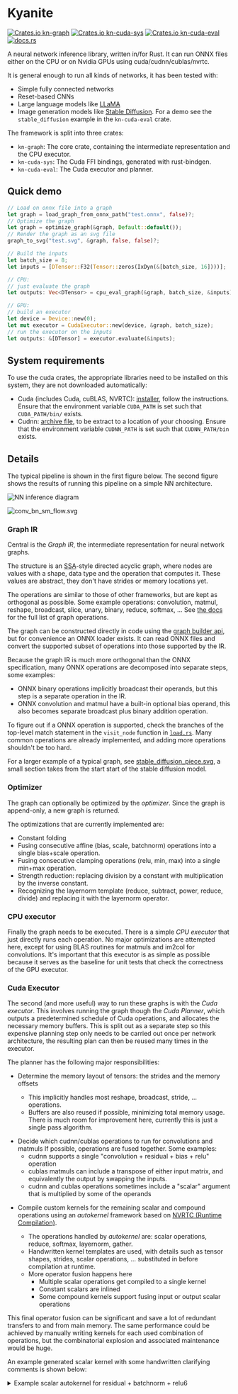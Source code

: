 # Kyanite

[//]: # (TODO write separate main page doc per each crate)
[//]: # (TODO   it doesn't need to be a readme, just a lib.rs doc is fine)

[![Crates.io kn-graph](https://img.shields.io/crates/v/kn-graph?label=kn-graph)](https://crates.io/crates/kn-graph)
[![Crates.io kn-cuda-sys](https://img.shields.io/crates/v/kn-cuda-sys?label=kn-cuda-sys)](https://crates.io/crates/kn-cuda-sys)
[![Crates.io kn-cuda-eval](https://img.shields.io/crates/v/kn-cuda-eval?label=kn-cuda-eval)](https://crates.io/crates/kn-cuda-eval)
[![docs.rs](https://img.shields.io/docsrs/kn-graph)](https://docs.rs/releases/search?query=kyanite+kn-)

A neural network inference library, written in/for Rust. It can run ONNX files either on the CPU or on Nvidia GPUs using cuda/cudnn/cublas/nvrtc.

It is general enough to run all kinds of networks, it has been tested with:
* Simple fully connected networks
* Reset-based CNNs
* Large language models like [LLaMA](https://arxiv.org/abs/2302.13971)
* Image generation models like [Stable Diffusion](https://arxiv.org/abs/2112.10752). For a demo see the `stable_diffusion` example in the `kn-cuda-eval` crate.

The framework is split into three crates:
* `kn-graph`: The core crate, containing the intermediate representation and the CPU executor.
* `kn-cuda-sys`: The Cuda FFI bindings, generated with rust-bindgen.
* `kn-cuda-eval`: The Cuda executor and planner.

## Quick demo

```rust
// Load on onnx file into a graph
let graph = load_graph_from_onnx_path("test.onnx", false)?;
// Optimize the graph
let graph = optimize_graph(&graph, Default::default());
// Render the graph as an svg file
graph_to_svg("test.svg", &graph, false, false)?;

// Build the inputs
let batch_size = 8;
let inputs = [DTensor::F32(Tensor::zeros(IxDyn(&[batch_size, 16])))];

// CPU:
// just evaluate the graph
let outputs: Vec<DTensor> = cpu_eval_graph(&graph, batch_size, &inputs);

// GPU:
// build an executor
let device = Device::new(0);
let mut executor = CudaExecutor::new(device, &graph, batch_size);
// run the executor on the inputs
let outputs: &[DTensor] = executor.evaluate(&inputs);
```

## System requirements

To use the cuda crates, the appropriate libraries need to be installed on this system, they are not downloaded automatically:
* Cuda (includes Cuda, cuBLAS, NVRTC): [installer](https://developer.nvidia.com/cuda-downloads), follow the instructions.
Ensure that the environment variable `CUDA_PATH` is set such that `CUDA_PATH/bin/` exists.
* Cudnn: [archive file](https://developer.nvidia.com/cudnn), to be extract to a location of your choosing.
Ensure that the environment variable `CUDNN_PATH` is set such that `CUDNN_PATH/bin` exists.

## Details

The typical pipeline is shown in the first figure below. The second figure shows the results of running this pipeline on a simple NN architecture.

![NN inference diagram](./docs/arch_inference.svg)

![conv_bn_sm_flow.svg](./docs/conv_bn_sm_flow.svg)

### Graph IR

[//]: # (TODO separate onnx loading chapter, with some examples and tricks)
[//]: # (TODO link/explain supported ONNX subset)
[//]: # (TODO explain strict orthogonality of IR and why it's better than ONNX)

Central is the _Graph IR_, the intermediate representation for neural network graphs.

The structure is an [SSA](https://en.wikipedia.org/wiki/Static_single-assignment_form)-style directed acyclic graph, where nodes are values with a shape, data type and the operation that computes it. These values are abstract, they don't have strides or memory locations yet. 

The operations are similar to those of other frameworks, but are kept as orthogonal as possible. Some example operations: convolution, matmul, reshape, broadcast, slice, unary, binary, reduce, softmax, ... See [the docs](https://docs.rs/kn-graph/latest/kn_graph/graph/enum.Operation.html) for the full list of graph operations.

The graph can be constructed directly in code using the [graph builder api](https://docs.rs/kn-graph/0.2.1/kn_graph/graph/struct.Graph.html), but for convenience an ONNX loader exists. It can read ONNX files and convert the supported subset of operations into those supported by the IR.

Because the graph IR is much more orthogonal than the ONNX specification, many ONNX operations are decomposed into separate steps, some examples:

* ONNX binary operations implicitly broadcast their operands, but this step is a separate operation in the IR.
* ONNX convolution and matmul have a built-in optional bias operand, this also becomes separate broadcast plus binary addition operation.

To figure out if a ONNX operation is supported, check the branches of the top-level match statement in the `visit_node` function in [`load.rs`](https://github.com/KarelPeeters/Kyanite/blob/master/kn-graph/src/onnx/load.rs). Many common operations are already implemented, and adding more operations shouldn't be too hard.

For a larger example of a typical graph, see [stable_diffusion_piece.svg](./docs/stable_diffusion_piece.svg), a small section takes from the start start of the stable diffusion model.

### Optimizer

The graph can optionally be optimized by the _optimizer_. Since the graph is append-only, a new graph is returned. 

The optimizations that are currently implemented are:

* Constant folding
* Fusing consecutive affine (bias, scale, batchnorm) operations into a single bias+scale operation.
* Fusing consecutive clamping operations (relu, min, max) into a single min+max operation.
* Strength reduction: replacing division by a constant with multiplication by the inverse constant.
* Recognizing the layernorm template (reduce, subtract, power, reduce, divide) and replacing it with the layernorm operator.

### CPU executor

Finally the graph needs to be executed. There is a simple _CPU executor_ that just directly runs each operation. No major optimizations are attempted here, except for using BLAS routines for matmuls and im2col for convolutions. It's important that this executor is as simple as possible because it serves as the baseline for unit tests that check the correctness of the GPU executor.

### Cuda Executor

The second (and more useful) way to run these graphs is with the _Cuda executor_. This involves running the graph though the _Cuda Planner_, which outputs a predetermined schedule of Cuda operations, and allocates the necessary memory buffers. This is split out as a separate step so this expensive planning step only needs to be carried out once per network architecture, the resulting plan can then be reused many times in the executor.

The planner has the following major responsibilities:

* Determine the memory layout of tensors: the strides and the memory offsets
  
  * This implicitly handles most reshape, broadcast, stride, ... operations.
  * Buffers are also reused if possible, minimizing total memory usage. There is much room for improvement here, currently this is just a single pass algorithm. 

[//]: # (TODO show memory usage graphs?)

* Decide which cudnn/cublas operations to run for convolutions and matmuls If possible, operations are fused together. Some examples:
    * cudnn supports a single "convolution + residual + bias + relu" operation
    * cublas matmuls can include a transpose of either input matrix, and equivalently the output by swapping the inputs.
    * cudnn and cublas operations sometimes include a "scalar" argument that is multiplied by some of the operands

[//]: # (TODO more fusing examples: cublas + scale + transpose, are there others?)

* Compile custom kernels for the remaining scalar and compound operations using an _autokernel_ framework based on [NVRTC (Runtime Compilation)](https://docs.nvidia.com/cuda/nvrtc/index.html).
  
  * The operations handled by *autokernel* are: scalar operations, reduce, softmax, layernorm, gather.
  * Handwritten kernel templates are used, with details such as tensor shapes, strides, scalar operations, ... substituted in before compilation at runtime.
  * More operator fusion happens here
    * Multiple scalar operations get compiled to a single kernel
    * Constant scalars are inlined
    * Some compound kernels support fusing input or output scalar operations


This final operator fusion can be significant and save a lot of redundant transfers to and from main memory. The same performance could be achieved by manually writing kernels for each used combination of operations, but the combinatorial explosion and associated maintenance would be huge.

An example generated scalar kernel with some handwritten clarifying comments is shown below:

<details>
<summary>Example scalar autokernel for residual + batchnorm + relu6</summary>

```cpp
#include "util.cu"

// constants that got inserted into the template
// this scalar operation happens on a tensor of rank 4, with 7 operands
const int RANK = 4;
const int OPERANDS = 7;
const int STRIDES_DENSE[RANK] = {648, 81, 9, 1};
const int STRIDES[OPERANDS][RANK] = {
    // these are full input tensors with normal, dense strides
    {648, 81, 9, 1},
    {648, 81, 9, 1},
    // these values have zero strides for all axes except the channel one,
    //    so these are probably biases and scaling factors
    //    that are broadcast across the other axes
    {0, 1, 0, 0},
    {0, 1, 0, 0},
    {0, 1, 0, 0},
    {0, 1, 0, 0},
    // the output tensor is just another operand
    {648, 81, 9, 1}
};

// the template function, the body of which is generated at runtime
__device__ void operation(void *pointers[OPERANDS], int offsets[OPERANDS]) {
    // all input operand memory locations are cast to the right type
    float *x0 = &((float *) pointers[0])[offsets[0]];
    float *x1 = &((float *) pointers[1])[offsets[1]];
    float *x2 = &((float *) pointers[2])[offsets[2]];
    float *x3 = &((float *) pointers[3])[offsets[3]];
    float *x4 = &((float *) pointers[4])[offsets[4]];
    float *x5 = &((float *) pointers[5])[offsets[5]];
    float *x6 = &((float *) pointers[6])[offsets[6]];
    
    // input operands are loaded
    float y0 = *x0;
    float y1 = *x1;
    
    // this is probably a residual connection
    float y2 = y0 + y1;
    
    // these 4 steps look like they're implementing a batchnorm layer  
    float y3 = *x2;
    float y4 = y2 - y3;
    float y5 = *x3;
    float y6 = y4 / y5;
    float y7 = *x4;
    float y8 = y6 * y7;
    float y9 = *x5;
    float y10 = y8 + y9;
    
    // this implements a relu6 activation function
    float y11 = 6;
    float y12 = min(y10, y11);
    float y13 = (0.0);
    float y14 = max(y12, y13);
    
    // finally the output is stored
    *x6 = y14;
}

// the kernel main function is the same for all scalar kernels
__global__ void scalar_kernel(
        int batch_size,
        Array<void *, OPERANDS> pointers
) {
    KernelInfo info = kernel_info();
    int size = batch_size * STRIDES_DENSE[0];

    // the main loop, following https://developer.nvidia.com/blog/cuda-pro-tip-write-flexible-kernels-grid-stride-loops/
    for (int flat = info.global_thread_id; flat < size; flat += info.thread_count) {
        Array<int, OPERANDS> offsets = flat_index_to_offsets<RANK, OPERANDS>(flat, STRIDES_DENSE, STRIDES);
        operation(pointers.data, &offsets[0]);
    }
}
```
</details>
